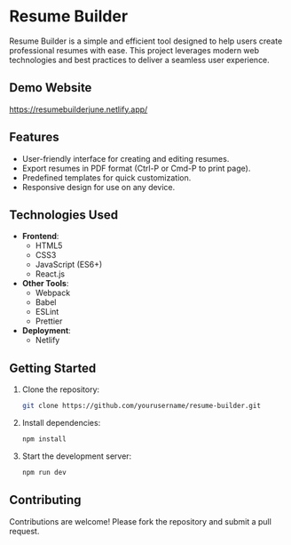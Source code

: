 # Resume Builder

Resume Builder is a simple and efficient tool designed to help users create professional resumes with ease. This project leverages modern web technologies and best practices to deliver a seamless user experience.

## Demo Website

https://resumebuilderjune.netlify.app/

## Features

- User-friendly interface for creating and editing resumes.
- Export resumes in PDF format (Ctrl-P or Cmd-P to print page).
- Predefined templates for quick customization.
- Responsive design for use on any device.

## Technologies Used

- **Frontend**:
  - HTML5
  - CSS3
  - JavaScript (ES6+)
  - React.js
- **Other Tools**:
  - Webpack
  - Babel
  - ESLint
  - Prettier
- **Deployment**:
  - Netlify

## Getting Started

1. Clone the repository:
   ```bash
   git clone https://github.com/yourusername/resume-builder.git
   ```
2. Install dependencies:
   ```bash
   npm install
   ```
3. Start the development server:
   ```bash
   npm run dev
   ```

## Contributing

Contributions are welcome! Please fork the repository and submit a pull request.
